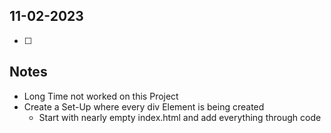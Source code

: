 ## 11-02-2023

- [ ]

## Notes
- Long Time not worked on this Project
- Create a Set-Up where every div Element is being created
  - Start with nearly empty index.html and add everything through code